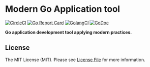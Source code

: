 # Modern Go Application tool

[![CircleCI](https://circleci.com/gh/sagikazarmark/modern-go-application.svg?style=svg)](https://circleci.com/gh/sagikazarmark/modern-go-application)
[![Go Report Card](https://goreportcard.com/badge/sagikazarmark.dev/mga?style=flat-square)](https://goreportcard.com/report/sagikazarmark.dev/mga)
[![GolangCI](https://golangci.com/badges/github.com/sagikazarmark/mga.svg)](https://golangci.com/r/github.com/sagikazarmark/mga)
[![GoDoc](http://img.shields.io/badge/godoc-reference-5272B4.svg?style=flat-square)](https://godoc.org/sagikazarmark.dev/mga)

**Go application development tool applying modern practices.**


## License

The MIT License (MIT). Please see [License File](LICENSE) for more information.
